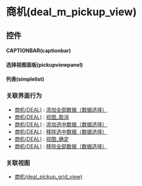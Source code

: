 # 商机(deal_m_pickup_view)  <!-- {docsify-ignore-all} -->



## 控件
#### CAPTIONBAR(captionbar)
#### 选择视图面板(pickupviewpanel)
#### 列表(simplelist)


### 关联界面行为
  * [商机(DEAL)](module/crm/deal) : [添加全部数据（数据选择）](module/crm/deal#界面行为)
  * [商机(DEAL)](module/crm/deal) : [视图_取消](module/crm/deal#界面行为)
  * [商机(DEAL)](module/crm/deal) : [添加选中数据（数据选择）](module/crm/deal#界面行为)
  * [商机(DEAL)](module/crm/deal) : [移除选中数据（数据选择）](module/crm/deal#界面行为)
  * [商机(DEAL)](module/crm/deal) : [视图_确定](module/crm/deal#界面行为)
  * [商机(DEAL)](module/crm/deal) : [移除全部数据（数据选择）](module/crm/deal#界面行为)

### 关联视图
  * [商机(deal_pickup_grid_view)](app/view/deal_pickup_grid_view)

<script>
 const { createApp } = Vue
  createApp({
    data() {
      return {

      }
    }
  }).use(ElementPlus).mount('#app')
</script>